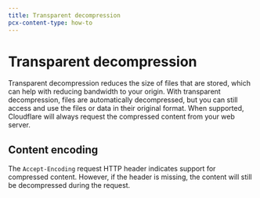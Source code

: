 ```yaml
---
title: Transparent decompression
pcx-content-type: how-to
---
```


# Transparent decompression

Transparent decompression reduces the size of files that are stored, which can help with reducing bandwidth to your origin. With transparent decompression, files are automatically decompressed, but you can still access and use the files or data in their original format. When supported, Cloudflare will always request the compressed content from your web server.

## Content encoding

The `Accept-Encoding` request HTTP header indicates support for compressed content. However, if the header is missing, the content will still be decompressed during the request. 



